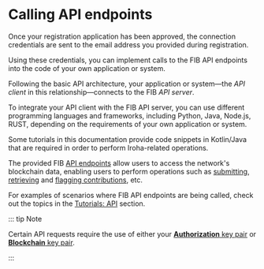 # Calling API endpoints

Once your registration application has been approved, the connection credentials are sent to the email address you provided during registration.

Using these credentials, you can implement calls to the FIB API endpoints into the code of your own application or system.

Following the basic API architecture, your application or system—the _API client_ in this relationship—connects to the FIB _API server_.

To integrate your API client with the FIB API server, you can use different programming languages and frameworks, including Python, Java, Node.js, RUST, depending on the requirements of your own application or system.

Some tutorials in this documentation provide code snippets in Kotlin/Java that are required in order to perform Iroha-related operations.

The provided FIB [API endpoints](../api-specification.md) allow users to access the network's blockchain data, enabling users to perform operations such as [submitting](../tutorials-api/submitting-a-contribution.md), [retrieving](../tutorials-api/retrieving-contributions.md) and [flagging contributions](../tutorials-api/flagging-a-contribution.md), etc.

For examples of scenarios where FIB API endpoints are being called, check out the topics in the [Tutorials: API](../tutorials-api.md) section.

::: tip Note

Certain API requests require the use of either your [**Authorization** key pair](../overview/web-interface.md#authorization-key-pair) or [**Blockchain** key pair](../overview/web-interface.md#blockchain-key-pair).

:::
